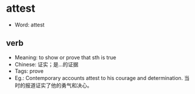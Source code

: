 # attest

- Word: attest

## verb

- Meaning: to show or prove that sth is true
- Chinese: 证实；是…的证据
- Tags: prove
- Eg.: Contemporary accounts attest to his courage and determination. 当时的报道证实了他的勇气和决心。

